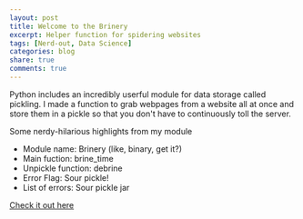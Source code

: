 ```yaml
---
layout: post
title: Welcome to the Brinery
excerpt: Helper function for spidering websites
tags: [Nerd-out, Data Science]
categories: blog
share: true
comments: true
---
```


Python includes an incredibly userful module for data storage called pickling. I made a function to grab webpages from a website all at once and store them in a pickle so that you don't have to continuously toll the server.

Some nerdy-hilarious highlights from my module

* Module name: Brinery (like, binary, get it?)
* Main fuction: brine_time
* Unpickle function: debrine
* Error Flag: Sour pickle!
* List of errors: Sour pickle jar

[Check it out here](https://github.com/potatochip/Brinery)
